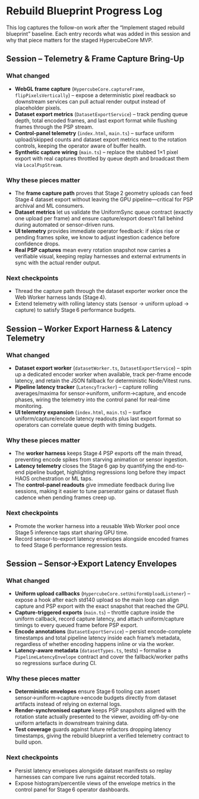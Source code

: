 # Rebuild Blueprint Progress Log

This log captures the follow-on work after the “Implement staged rebuild blueprint” baseline. Each entry records what was added in this session and why that piece matters for the staged HypercubeCore MVP.

## Session – Telemetry & Frame Capture Bring-Up

### What changed
- **WebGL frame capture** (`HypercubeCore.captureFrame`, `flipPixelsVertically`) – expose a deterministic pixel readback so downstream services can pull actual render output instead of placeholder pixels.
- **Dataset export metrics** (`DatasetExportService`) – track pending queue depth, total encoded frames, and last export format while flushing frames through the PSP stream.
- **Control-panel telemetry** (`index.html`, `main.ts`) – surface uniform upload/skipped counts and dataset export metrics next to the rotation controls, keeping the operator aware of buffer health.
- **Synthetic capture wiring** (`main.ts`) – replace the stubbed 1×1 pixel export with real captures throttled by queue depth and broadcast them via `LocalPspStream`.

### Why these pieces matter
- The **frame capture path** proves that Stage 2 geometry uploads can feed Stage 4 dataset export without leaving the GPU pipeline—critical for PSP archival and ML consumers.
- **Dataset metrics** let us validate the UniformSync queue contract (exactly one upload per frame) and ensure capture/export doesn’t fall behind during automated or sensor-driven runs.
- **UI telemetry** provides immediate operator feedback: if skips rise or pending frames spike, we know to adjust ingestion cadence before confidence drops.
- **Real PSP captures** mean every rotation snapshot now carries a verifiable visual, keeping replay harnesses and external extruments in sync with the actual render output.

### Next checkpoints
- Thread the capture path through the dataset exporter worker once the Web Worker harness lands (Stage 4).
- Extend telemetry with rolling latency stats (sensor → uniform upload → capture) to satisfy Stage 6 performance budgets.

## Session – Worker Export Harness & Latency Telemetry

### What changed
- **Dataset export worker** (`datasetWorker.ts`, `DatasetExportService`) – spin up a dedicated encoder worker when available, track per-frame encode latency, and retain the JSON fallback for deterministic Node/Vitest runs.
- **Pipeline latency tracker** (`LatencyTracker`) – capture rolling averages/maxima for sensor→uniform, uniform→capture, and encode phases, wiring the telemetry into the control panel for real-time monitoring.
- **UI telemetry expansion** (`index.html`, `main.ts`) – surface uniform/capture/encode latency readouts plus last export format so operators can correlate queue depth with timing budgets.

### Why these pieces matter
- The **worker harness** keeps Stage 4 PSP exports off the main thread, preventing encode spikes from starving animation or sensor ingestion.
- **Latency telemetry** closes the Stage 6 gap by quantifying the end-to-end pipeline budget, highlighting regressions long before they impact HAOS orchestration or ML taps.
- The **control-panel readouts** give immediate feedback during live sessions, making it easier to tune parserator gains or dataset flush cadence when pending frames creep up.

### Next checkpoints
- Promote the worker harness into a reusable Web Worker pool once Stage 5 inference taps start sharing GPU time.
- Record sensor-to-export latency envelopes alongside encoded frames to feed Stage 6 performance regression tests.

## Session – Sensor→Export Latency Envelopes

### What changed
- **Uniform upload callbacks** (`HypercubeCore.setUniformUploadListener`) – expose a hook after each std140 upload so the main loop can align capture and PSP export with the exact snapshot that reached the GPU.
- **Capture-triggered exports** (`main.ts`) – throttle capture inside the uniform callback, record capture latency, and attach uniform/capture timings to every queued frame before PSP export.
- **Encode annotations** (`DatasetExportService`) – persist encode-complete timestamps and total pipeline latency inside each frame’s metadata, regardless of whether encoding happens inline or via the worker.
- **Latency-aware metadata** (`datasetTypes.ts`, tests) – formalise a `PipelineLatencyEnvelope` contract and cover the fallback/worker paths so regressions surface during CI.

### Why these pieces matter
- **Deterministic envelopes** ensure Stage 6 tooling can assert sensor→uniform→capture→encode budgets directly from dataset artifacts instead of relying on external logs.
- **Render-synchronised capture** keeps PSP snapshots aligned with the rotation state actually presented to the viewer, avoiding off-by-one uniform artefacts in downstream training data.
- **Test coverage** guards against future refactors dropping latency timestamps, giving the rebuild blueprint a verified telemetry contract to build upon.

### Next checkpoints
- Persist latency envelopes alongside dataset manifests so replay harnesses can compare live runs against recorded totals.
- Expose histogram/percentile views of the envelope metrics in the control panel for Stage 6 operator dashboards.

